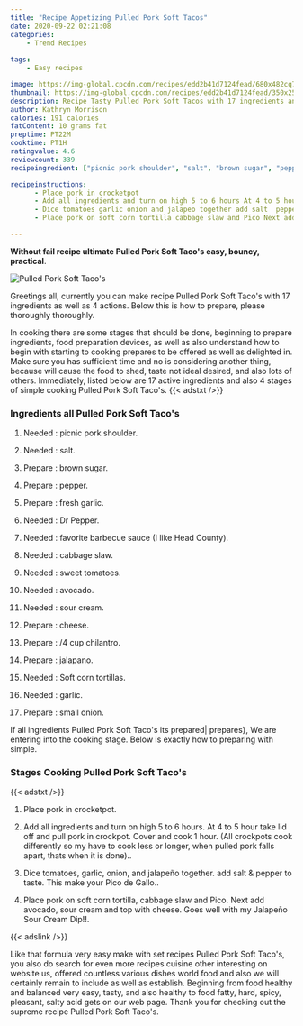 ```yaml
---
title: "Recipe Appetizing Pulled Pork Soft Tacos"
date: 2020-09-22 02:21:08
categories:
    - Trend Recipes
    
tags:
    - Easy recipes

image: https://img-global.cpcdn.com/recipes/edd2b41d7124fead/680x482cq70/pulled-pork-soft-tacos-recipe-main-photo.jpg
thumbnail: https://img-global.cpcdn.com/recipes/edd2b41d7124fead/350x250cq70/pulled-pork-soft-tacos-recipe-main-photo.jpg
description: Recipe Tasty Pulled Pork Soft Tacos with 17 ingredients and 4 stages of easy cooking.
author: Kathryn Morrison
calories: 191 calories
fatContent: 10 grams fat
preptime: PT22M
cooktime: PT1H
ratingvalue: 4.6
reviewcount: 339
recipeingredient: ["picnic pork shoulder", "salt", "brown sugar", "pepper", "fresh garlic", "Dr Pepper", "favorite barbecue sauce I like Head County", "cabbage slaw", "sweet tomatoes", "avocado", "sour cream", "cheese", "4 cup chilantro", "jalapano", "Soft corn tortillas", "garlic", "small onion"]

recipeinstructions: 
      - Place pork in crocketpot 
      - Add all ingredients and turn on high 5 to 6 hours At 4 to 5 hour take lid off and pull pork in crockpot Cover and cook 1 hour All crockpots cook differently so my have to cook less or longer when pulled pork falls apart thats when it is done 
      - Dice tomatoes garlic onion and jalapeo together add salt  pepper to taste This make your Pico de Gallo 
      - Place pork on soft corn tortilla cabbage slaw and Pico Next add avocado sour cream and top with cheese Goes well with my Jalapeo Sour Cream Dip

---
```




**Without fail recipe ultimate Pulled Pork Soft Taco&#39;s easy, bouncy, practical**. 


![Pulled Pork Soft Taco&#39;s](https://img-global.cpcdn.com/recipes/edd2b41d7124fead/680x482cq70/pulled-pork-soft-tacos-recipe-main-photo.jpg "Pulled Pork Soft Taco&#39;s")




Greetings all, currently you can make recipe Pulled Pork Soft Taco&#39;s with 17 ingredients as well as 4 actions. Below this is how to prepare, please thoroughly thoroughly.

In cooking there are some stages that should be done, beginning to prepare ingredients, food preparation devices, as well as also understand how to begin with starting to cooking prepares to be offered as well as delighted in. Make sure you has sufficient time and no is considering another thing, because will cause the food to shed, taste not ideal desired, and also lots of others. Immediately, listed below are 17 active ingredients and also 4 stages of simple cooking Pulled Pork Soft Taco&#39;s.
{{< adstxt />}}

### Ingredients all Pulled Pork Soft Taco&#39;s


1. Needed  : picnic pork shoulder.

1. Needed  : salt.

1. Prepare  : brown sugar.

1. Prepare  : pepper.

1. Prepare  : fresh garlic.

1. Needed  : Dr Pepper.

1. Needed  : favorite barbecue sauce (I like Head County).

1. Needed  : cabbage slaw.

1. Needed  : sweet tomatoes.

1. Needed  : avocado.

1. Needed  : sour cream.

1. Prepare  : cheese.

1. Prepare  : /4 cup chilantro.

1. Prepare  : jalapano.

1. Needed  : Soft corn tortillas.

1. Needed  : garlic.

1. Prepare  : small onion.



If all ingredients Pulled Pork Soft Taco&#39;s its prepared| prepares}, We are entering into the cooking stage. Below is exactly how to preparing with simple.

### Stages Cooking Pulled Pork Soft Taco&#39;s

{{< adstxt />}}


1. Place pork in crocketpot.



1. Add all ingredients and turn on high 5 to 6 hours. At 4 to 5 hour take lid off and pull pork in crockpot. Cover and cook 1 hour. (All crockpots cook differently so my have to cook less or longer, when pulled pork falls apart, thats when it is done)..



1. Dice tomatoes, garlic, onion, and jalapeño together. add salt &amp; pepper to taste. This make your Pico de Gallo..



1. Place pork on soft corn tortilla, cabbage slaw and Pico. Next add avocado, sour cream and top with cheese. Goes well with my Jalapeño Sour Cream Dip!!.





{{< adslink />}}

Like that formula very easy make with set recipes Pulled Pork Soft Taco&#39;s, you also do search for even more recipes cuisine other interesting on website us, offered countless various dishes world food and also we will certainly remain to include as well as establish. Beginning from food healthy and balanced very easy, tasty, and also healthy to food fatty, hard, spicy, pleasant, salty acid gets on our web page. Thank you for checking out the supreme recipe Pulled Pork Soft Taco&#39;s.
